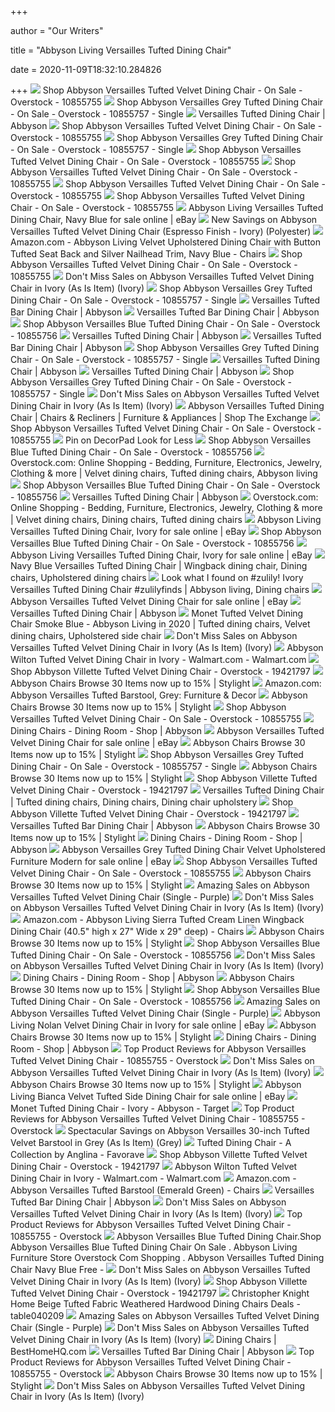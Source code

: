 +++
        
author = "Our Writers"
        
title = "Abbyson Living Versailles Tufted Dining Chair"
        
date = 2020-11-09T18:32:10.284826
        
+++
[ ![](https://ak1.ostkcdn.com/images/products/10855755/Abbyson-Versailles-Tufted-Velvet-Dining-Chair-57ea2265-4f62-4dfd-a6bb-2ed919b97585.jpg)](https://ak1.ostkcdn.com/images/products/10855755/Abbyson-Versailles-Tufted-Velvet-Dining-Chair-57ea2265-4f62-4dfd-a6bb-2ed919b97585.jpg) Shop Abbyson Versailles Tufted Velvet Dining Chair - On Sale - Overstock -  10855755
[ ![](https://ak1.ostkcdn.com/images/products/10855757/Abbyson-Versailles-Grey-Tufted-Dining-Chair-4124bb04-3e62-4e7f-aae3-b189757fb1e2.jpg)](https://ak1.ostkcdn.com/images/products/10855757/Abbyson-Versailles-Grey-Tufted-Dining-Chair-4124bb04-3e62-4e7f-aae3-b189757fb1e2.jpg) Shop Abbyson Versailles Grey Tufted Dining Chair - On Sale - Overstock -  10855757 - Single
[ ![](https://www.abbyson.com/media/catalog/product/cache/323350be1a7e53d1ff96441e252bfcad/b/r/br-dc-2581227-blu.jpg)](https://www.abbyson.com/media/catalog/product/cache/323350be1a7e53d1ff96441e252bfcad/b/r/br-dc-2581227-blu.jpg) Versailles Tufted Dining Chair | Abbyson
[ ![](https://ak1.ostkcdn.com/images/products/10855755/Abbyson-Versailles-Tufted-Velvet-Dining-Chair-a2db678a-b12a-44a7-823d-f326e491a568_600.jpg?impolicy=medium)](https://ak1.ostkcdn.com/images/products/10855755/Abbyson-Versailles-Tufted-Velvet-Dining-Chair-a2db678a-b12a-44a7-823d-f326e491a568_600.jpg?impolicy=medium) Shop Abbyson Versailles Tufted Velvet Dining Chair - On Sale - Overstock -  10855755
[ ![](https://ak1.ostkcdn.com/images/products/10855757/Abbyson-Versailles-Grey-Tufted-Dining-Chair-0c0df305-e5d7-486b-af74-10a6ffe9705d_600.jpg?impolicy=medium)](https://ak1.ostkcdn.com/images/products/10855757/Abbyson-Versailles-Grey-Tufted-Dining-Chair-0c0df305-e5d7-486b-af74-10a6ffe9705d_600.jpg?impolicy=medium) Shop Abbyson Versailles Grey Tufted Dining Chair - On Sale - Overstock -  10855757 - Single
[ ![](https://ak1.ostkcdn.com/images/products/10855755/Abbyson-Versailles-Tufted-Velvet-Dining-Chair-456bcc7d-fa4e-4d84-b34f-3ee3a9b04a4b.jpg)](https://ak1.ostkcdn.com/images/products/10855755/Abbyson-Versailles-Tufted-Velvet-Dining-Chair-456bcc7d-fa4e-4d84-b34f-3ee3a9b04a4b.jpg) Shop Abbyson Versailles Tufted Velvet Dining Chair - On Sale - Overstock -  10855755
[ ![](https://ak1.ostkcdn.com/images/products/10855755/Abbyson-Versailles-Tufted-Velvet-Dining-Chair-b89c4d32-15ab-41e0-8297-2c530857b8c1_600.jpg?impolicy=medium)](https://ak1.ostkcdn.com/images/products/10855755/Abbyson-Versailles-Tufted-Velvet-Dining-Chair-b89c4d32-15ab-41e0-8297-2c530857b8c1_600.jpg?impolicy=medium) Shop Abbyson Versailles Tufted Velvet Dining Chair - On Sale - Overstock -  10855755
[ ![](https://ak1.ostkcdn.com/images/products/10855755/Abbyson-Versailles-Tufted-Velvet-Dining-Chair-cda0144e-f8ba-4128-8e59-e06c4ade3d8a_600.jpg?impolicy=medium)](https://ak1.ostkcdn.com/images/products/10855755/Abbyson-Versailles-Tufted-Velvet-Dining-Chair-cda0144e-f8ba-4128-8e59-e06c4ade3d8a_600.jpg?impolicy=medium) Shop Abbyson Versailles Tufted Velvet Dining Chair - On Sale - Overstock -  10855755
[ ![](https://ak1.ostkcdn.com/images/products/10855755/Abbyson-Versailles-Tufted-Velvet-Dining-Chair-64b3ab19-3a84-4f6b-9d0a-636d8a45c22b_600.jpg?impolicy=medium)](https://ak1.ostkcdn.com/images/products/10855755/Abbyson-Versailles-Tufted-Velvet-Dining-Chair-64b3ab19-3a84-4f6b-9d0a-636d8a45c22b_600.jpg?impolicy=medium) Shop Abbyson Versailles Tufted Velvet Dining Chair - On Sale - Overstock -  10855755
[ ![](https://i.ebayimg.com/images/g/ScEAAOSweopdW4f4/s-l640.jpg)](https://i.ebayimg.com/images/g/ScEAAOSweopdW4f4/s-l640.jpg) Abbyson Living Versailles Tufted Dining Chair, Navy Blue for sale online |  eBay
[ ![](https://images.prod.meredith.com/product/2e956433528fdcd63428405286cfa3e0/32053b3d5d6eca737523869070ce9a5e6195ae030eba3dd3611a8fa2c8470bbe/l/abbyson-versailles-tufted-dining-chair-ivory-ivory-beige-off-white)](https://images.prod.meredith.com/product/2e956433528fdcd63428405286cfa3e0/32053b3d5d6eca737523869070ce9a5e6195ae030eba3dd3611a8fa2c8470bbe/l/abbyson-versailles-tufted-dining-chair-ivory-ivory-beige-off-white) New Savings on Abbyson Versailles Tufted Velvet Dining Chair (Espresso  Finish - Ivory) (Polyester)
[ ![](https://images-na.ssl-images-amazon.com/images/I/81xRiUhmeJL._AC_SL1500_.jpg)](https://images-na.ssl-images-amazon.com/images/I/81xRiUhmeJL._AC_SL1500_.jpg) Amazon.com - Abbyson Living Velvet Upholstered Dining Chair with Button Tufted  Seat Back and Silver Nailhead Trim, Navy Blue - Chairs
[ ![](https://ak1.ostkcdn.com/images/products/10855755/Abbyson-Versailles-Tufted-Velvet-Dining-Chair-5f99f2e0-c81f-4a20-b035-53e4db1503f5.jpg)](https://ak1.ostkcdn.com/images/products/10855755/Abbyson-Versailles-Tufted-Velvet-Dining-Chair-5f99f2e0-c81f-4a20-b035-53e4db1503f5.jpg) Shop Abbyson Versailles Tufted Velvet Dining Chair - On Sale - Overstock -  10855755
[ ![](https://images.prod.meredith.com/product/912ea7d1f1ab783e5aba8af8fda620ab/1576932388894/l/abbyson-versailles-tufted-velvet-dining-chair-in-ivory-as-is-item-ivory)](https://images.prod.meredith.com/product/912ea7d1f1ab783e5aba8af8fda620ab/1576932388894/l/abbyson-versailles-tufted-velvet-dining-chair-in-ivory-as-is-item-ivory) Don't Miss Sales on Abbyson Versailles Tufted Velvet Dining Chair in Ivory  (As Is Item) (Ivory)
[ ![](https://ak1.ostkcdn.com/images/products/10855757/Abbyson-Versailles-Grey-Tufted-Dining-Chair-96527ff1-cdf7-4062-9835-f77fce0bd04b_600.jpg?impolicy=medium)](https://ak1.ostkcdn.com/images/products/10855757/Abbyson-Versailles-Grey-Tufted-Dining-Chair-96527ff1-cdf7-4062-9835-f77fce0bd04b_600.jpg?impolicy=medium) Shop Abbyson Versailles Grey Tufted Dining Chair - On Sale - Overstock -  10855757 - Single
[ ![](https://www.abbyson.com/media/catalog/product/cache/323350be1a7e53d1ff96441e252bfcad/b/r/br-bs-2521228-egrn_1.jpg)](https://www.abbyson.com/media/catalog/product/cache/323350be1a7e53d1ff96441e252bfcad/b/r/br-bs-2521228-egrn_1.jpg) Versailles Tufted Bar Dining Chair | Abbyson
[ ![](https://www.abbyson.com/media/catalog/product/cache/323350be1a7e53d1ff96441e252bfcad/b/r/br-bs-2521228-egrn_2_1.jpg)](https://www.abbyson.com/media/catalog/product/cache/323350be1a7e53d1ff96441e252bfcad/b/r/br-bs-2521228-egrn_2_1.jpg) Versailles Tufted Bar Dining Chair | Abbyson
[ ![](https://ak1.ostkcdn.com/images/products/10855756/Abbyson-Versailles-Blue-Tufted-Dining-Chair-11b5e132-14e1-4114-8a21-677488c610c1.jpg)](https://ak1.ostkcdn.com/images/products/10855756/Abbyson-Versailles-Blue-Tufted-Dining-Chair-11b5e132-14e1-4114-8a21-677488c610c1.jpg) Shop Abbyson Versailles Blue Tufted Dining Chair - On Sale - Overstock -  10855756
[ ![](https://www.abbyson.com/media/catalog/product/cache/08b69a192c80e0a214eae36017b989d1/b/r/br-al-d015-gry-1.jpg)](https://www.abbyson.com/media/catalog/product/cache/08b69a192c80e0a214eae36017b989d1/b/r/br-al-d015-gry-1.jpg) Versailles Tufted Dining Chair | Abbyson
[ ![](https://www.abbyson.com/media/catalog/product/cache/08b69a192c80e0a214eae36017b989d1/b/r/br-dc-2581227-ivy-silo_1.jpg)](https://www.abbyson.com/media/catalog/product/cache/08b69a192c80e0a214eae36017b989d1/b/r/br-dc-2581227-ivy-silo_1.jpg) Versailles Tufted Bar Dining Chair | Abbyson
[ ![](https://ak1.ostkcdn.com/images/products/10855757/Abbyson-Versailles-Grey-Tufted-Dining-Chair-ab8f960b-ab21-466f-8c5f-98ec680252aa.jpg)](https://ak1.ostkcdn.com/images/products/10855757/Abbyson-Versailles-Grey-Tufted-Dining-Chair-ab8f960b-ab21-466f-8c5f-98ec680252aa.jpg) Shop Abbyson Versailles Grey Tufted Dining Chair - On Sale - Overstock -  10855757 - Single
[ ![](https://www.abbyson.com/media/catalog/product/cache/08b69a192c80e0a214eae36017b989d1/b/r/br-ac1059-blu-1_1.jpg)](https://www.abbyson.com/media/catalog/product/cache/08b69a192c80e0a214eae36017b989d1/b/r/br-ac1059-blu-1_1.jpg) Versailles Tufted Dining Chair | Abbyson
[ ![](https://www.abbyson.com/media/catalog/product/cache/08b69a192c80e0a214eae36017b989d1/b/r/br-bs-2521228-ivy-2_3.jpg)](https://www.abbyson.com/media/catalog/product/cache/08b69a192c80e0a214eae36017b989d1/b/r/br-bs-2521228-ivy-2_3.jpg) Versailles Tufted Dining Chair | Abbyson
[ ![](https://ak1.ostkcdn.com/images/products/10855757/Abbyson-Versailles-Grey-Tufted-Dining-Chair-ad29b46f-9e5e-408d-9900-7ecbd8c4cbd4.jpg)](https://ak1.ostkcdn.com/images/products/10855757/Abbyson-Versailles-Grey-Tufted-Dining-Chair-ad29b46f-9e5e-408d-9900-7ecbd8c4cbd4.jpg) Shop Abbyson Versailles Grey Tufted Dining Chair - On Sale - Overstock -  10855757 - Single
[ ![](https://images.prod.meredith.com/product/73c6a11d41fef3722711ec4ea5ebb4fa/1576932185087/m/abbyson-versailles-grey-tufted-dining-chair-as-is-item-grey)](https://images.prod.meredith.com/product/73c6a11d41fef3722711ec4ea5ebb4fa/1576932185087/m/abbyson-versailles-grey-tufted-dining-chair-as-is-item-grey) Don't Miss Sales on Abbyson Versailles Tufted Velvet Dining Chair in Ivory  (As Is Item) (Ivory)
[ ![](https://www.shopmyexchange.com/products/images/xlarge/1855033_4129.jpg)](https://www.shopmyexchange.com/products/images/xlarge/1855033_4129.jpg) Abbyson Versailles Tufted Dining Chair | Chairs & Recliners | Furniture &  Appliances | Shop The Exchange
[ ![](https://ak1.ostkcdn.com/images/products/10855755/Abbyson-Versailles-Tufted-Velvet-Dining-Chair-13e239f7-f74d-4123-8526-325e63b97b92.jpg)](https://ak1.ostkcdn.com/images/products/10855755/Abbyson-Versailles-Tufted-Velvet-Dining-Chair-13e239f7-f74d-4123-8526-325e63b97b92.jpg) Shop Abbyson Versailles Tufted Velvet Dining Chair - On Sale - Overstock -  10855755
[ ![](https://i.pinimg.com/236x/4b/50/78/4b5078487776bd7a6a5f989275fcde59--tufted-dining-chairs-gallerie.jpg)](https://i.pinimg.com/236x/4b/50/78/4b5078487776bd7a6a5f989275fcde59--tufted-dining-chairs-gallerie.jpg) Pin on DecorPad Look for Less
[ ![](https://ak1.ostkcdn.com/images/products/10855756/Abbyson-Versailles-Blue-Tufted-Dining-Chair-3f0c344a-6bb9-4794-aaf2-1fe10ee39efe_600.jpg?impolicy=medium)](https://ak1.ostkcdn.com/images/products/10855756/Abbyson-Versailles-Blue-Tufted-Dining-Chair-3f0c344a-6bb9-4794-aaf2-1fe10ee39efe_600.jpg?impolicy=medium) Shop Abbyson Versailles Blue Tufted Dining Chair - On Sale - Overstock -  10855756
[ ![](https://i.pinimg.com/originals/3b/ac/be/3bacbe33336a9b95a73d88a2c45b3cf7.jpg)](https://i.pinimg.com/originals/3b/ac/be/3bacbe33336a9b95a73d88a2c45b3cf7.jpg) Overstock.com: Online Shopping - Bedding, Furniture, Electronics, Jewelry,  Clothing & more | Velvet dining chairs, Tufted dining chairs, Abbyson living
[ ![](https://ak1.ostkcdn.com/images/products/10855756/Abbyson-Versailles-Blue-Tufted-Dining-Chair-e266628f-bcc9-4d23-b2d6-971a03c3bdd8_600.jpg?impolicy=medium)](https://ak1.ostkcdn.com/images/products/10855756/Abbyson-Versailles-Blue-Tufted-Dining-Chair-e266628f-bcc9-4d23-b2d6-971a03c3bdd8_600.jpg?impolicy=medium) Shop Abbyson Versailles Blue Tufted Dining Chair - On Sale - Overstock -  10855756
[ ![](https://www.abbyson.com/media/catalog/product/cache/08b69a192c80e0a214eae36017b989d1/b/r/br-bs-2521228-ivy_silo_1.jpg)](https://www.abbyson.com/media/catalog/product/cache/08b69a192c80e0a214eae36017b989d1/b/r/br-bs-2521228-ivy_silo_1.jpg) Versailles Tufted Dining Chair | Abbyson
[ ![](https://i.pinimg.com/736x/b9/8d/e8/b98de8aa7d260567d2d27087e82bd6f3.jpg)](https://i.pinimg.com/736x/b9/8d/e8/b98de8aa7d260567d2d27087e82bd6f3.jpg) Overstock.com: Online Shopping - Bedding, Furniture, Electronics, Jewelry,  Clothing & more | Velvet dining chairs, Dining chairs, Tufted dining chairs
[ ![](https://i.ebayimg.com/images/g/To0AAOSwOyNevAbJ/s-l225.jpg)](https://i.ebayimg.com/images/g/To0AAOSwOyNevAbJ/s-l225.jpg) Abbyson Living Versailles Tufted Dining Chair, Ivory for sale online | eBay
[ ![](https://ak1.ostkcdn.com/images/products/10855756/Abbyson-Versailles-Blue-Tufted-Dining-Chair-8acda429-2d80-4d24-8058-a368666dfda8_600.jpg?impolicy=medium)](https://ak1.ostkcdn.com/images/products/10855756/Abbyson-Versailles-Blue-Tufted-Dining-Chair-8acda429-2d80-4d24-8058-a368666dfda8_600.jpg?impolicy=medium) Shop Abbyson Versailles Blue Tufted Dining Chair - On Sale - Overstock -  10855756
[ ![](https://i.ebayimg.com/images/g/FfUAAOSw0GlfjZI9/s-l225.jpg)](https://i.ebayimg.com/images/g/FfUAAOSw0GlfjZI9/s-l225.jpg) Abbyson Living Versailles Tufted Dining Chair, Ivory for sale online | eBay
[ ![](https://i.pinimg.com/originals/c6/cf/be/c6cfbe98f240a7e8eaa3bb40ebb166ad.jpg)](https://i.pinimg.com/originals/c6/cf/be/c6cfbe98f240a7e8eaa3bb40ebb166ad.jpg) Navy Blue Versailles Tufted Dining Chair | Wingback dining chair, Dining  chairs, Upholstered dining chairs
[ ![](https://i.pinimg.com/474x/50/43/c4/5043c4bbc74b63551bb8388b4e5c657a.jpg)](https://i.pinimg.com/474x/50/43/c4/5043c4bbc74b63551bb8388b4e5c657a.jpg) Look what I found on #zulily! Ivory Versailles Tufted Dining Chair  #zulilyfinds | Abbyson living, Dining chairs
[ ![](https://i.ebayimg.com/images/g/lnUAAOSwd0BfMkMJ/s-l640.jpg)](https://i.ebayimg.com/images/g/lnUAAOSwd0BfMkMJ/s-l640.jpg) Abbyson Versailles Tufted Velvet Dining Chair for sale online | eBay
[ ![](https://www.abbyson.com/media/catalog/product/cache/08b69a192c80e0a214eae36017b989d1/b/r/br-al-d015-gry-2.jpg)](https://www.abbyson.com/media/catalog/product/cache/08b69a192c80e0a214eae36017b989d1/b/r/br-al-d015-gry-2.jpg) Versailles Tufted Dining Chair | Abbyson
[ ![](https://i.pinimg.com/474x/25/e2/50/25e250a69a66aa32df24bf054b7e7c58.jpg)](https://i.pinimg.com/474x/25/e2/50/25e250a69a66aa32df24bf054b7e7c58.jpg) Monet Tufted Velvet Dining Chair Smoke Blue - Abbyson Living in 2020 | Tufted  dining chairs, Velvet dining chairs, Upholstered side chair
[ ![](https://images.prod.meredith.com/product/cb40f9353a339cc13390bafc199682e8/1576932774406/m/abbyson-versailles-tufted-velvet-dining-chair-in-light-blue-as-is-item-light-blue)](https://images.prod.meredith.com/product/cb40f9353a339cc13390bafc199682e8/1576932774406/m/abbyson-versailles-tufted-velvet-dining-chair-in-light-blue-as-is-item-light-blue) Don't Miss Sales on Abbyson Versailles Tufted Velvet Dining Chair in Ivory  (As Is Item) (Ivory)
[ ![](https://i5.walmartimages.com/asr/26584599-172d-4953-8119-de7d9f2fa11f_1.4563923cc78728e3f6baa1199d7ab6ed.jpeg)](https://i5.walmartimages.com/asr/26584599-172d-4953-8119-de7d9f2fa11f_1.4563923cc78728e3f6baa1199d7ab6ed.jpeg) Abbyson Wilton Tufted Velvet Dining Chair in Ivory - Walmart.com -  Walmart.com
[ ![](https://ak1.ostkcdn.com/images/products/19421797/Abbyson-Villette-Tufted-Velvet-Dining-Chair-7ef29f1c-3d33-4b9f-92dd-8c1516131a8c.jpg)](https://ak1.ostkcdn.com/images/products/19421797/Abbyson-Villette-Tufted-Velvet-Dining-Chair-7ef29f1c-3d33-4b9f-92dd-8c1516131a8c.jpg) Shop Abbyson Villette Tufted Velvet Dining Chair - Overstock - 19421797
[ ![](https://images.stylight.net/image/upload/t_web_product_330x440max_nobg/q_auto:eco,f_auto/lku1zudwz0cpmqqon743.jpg)](https://images.stylight.net/image/upload/t_web_product_330x440max_nobg/q_auto:eco,f_auto/lku1zudwz0cpmqqon743.jpg) Abbyson Chairs  Browse 30 Items now up to 15% | Stylight
[ ![](https://images-na.ssl-images-amazon.com/images/I/71xfkKZ9DcL._AC_SL1500_.jpg)](https://images-na.ssl-images-amazon.com/images/I/71xfkKZ9DcL._AC_SL1500_.jpg) Amazon.com: Abbyson Versailles Tufted Barstool, Grey: Furniture & Decor
[ ![](https://images.stylight.net/image/upload/t_web_product_330x440max_nobg/q_auto:eco,f_auto/e44jmrvajzm3qa0p0cts.jpg)](https://images.stylight.net/image/upload/t_web_product_330x440max_nobg/q_auto:eco,f_auto/e44jmrvajzm3qa0p0cts.jpg) Abbyson Chairs  Browse 30 Items now up to 15% | Stylight
[ ![](https://ak1.ostkcdn.com/images/products/10855755/Abbyson-Versailles-Tufted-Velvet-Dining-Chair-8d5eaae7-623d-42e6-982e-a6456ee69882_600.jpg?impolicy=medium)](https://ak1.ostkcdn.com/images/products/10855755/Abbyson-Versailles-Tufted-Velvet-Dining-Chair-8d5eaae7-623d-42e6-982e-a6456ee69882_600.jpg?impolicy=medium) Shop Abbyson Versailles Tufted Velvet Dining Chair - On Sale - Overstock -  10855755
[ ![](https://www.abbyson.com/media/catalog/product/cache/08b69a192c80e0a214eae36017b989d1/m/h/mh-hpdr07-dc-1_1.jpg)](https://www.abbyson.com/media/catalog/product/cache/08b69a192c80e0a214eae36017b989d1/m/h/mh-hpdr07-dc-1_1.jpg) Dining Chairs - Dining Room - Shop | Abbyson
[ ![](https://i.ebayimg.com/images/g/WdAAAOSwgj9eakfg/s-l1600.jpg)](https://i.ebayimg.com/images/g/WdAAAOSwgj9eakfg/s-l1600.jpg) Abbyson Versailles Tufted Velvet Dining Chair for sale online | eBay
[ ![](https://images.stylight.net/image/upload/t_web_product_330x440max_nobg/q_auto:eco,f_auto/e4tsexzzrg5es5iucfo5.jpg)](https://images.stylight.net/image/upload/t_web_product_330x440max_nobg/q_auto:eco,f_auto/e4tsexzzrg5es5iucfo5.jpg) Abbyson Chairs  Browse 30 Items now up to 15% | Stylight
[ ![](https://ak1.ostkcdn.com/images/products/10855757/Abbyson-Versailles-Grey-Tufted-Dining-Chair-7234c650-0fb6-4463-ae82-fcde2e4705cc_600.jpg?impolicy=medium)](https://ak1.ostkcdn.com/images/products/10855757/Abbyson-Versailles-Grey-Tufted-Dining-Chair-7234c650-0fb6-4463-ae82-fcde2e4705cc_600.jpg?impolicy=medium) Shop Abbyson Versailles Grey Tufted Dining Chair - On Sale - Overstock -  10855757 - Single
[ ![](https://images.stylight.net/image/upload/t_web_product_330x440max_nobg/q_auto:eco,f_auto/h3d6izp3pd2tborhaceh.jpg)](https://images.stylight.net/image/upload/t_web_product_330x440max_nobg/q_auto:eco,f_auto/h3d6izp3pd2tborhaceh.jpg) Abbyson Chairs  Browse 30 Items now up to 15% | Stylight
[ ![](https://ak1.ostkcdn.com/images/products/19421797/Abbyson-Villette-Tufted-Velvet-Dining-Chair-b969ba4e-76b2-4cd1-9690-3b3065792336.jpg)](https://ak1.ostkcdn.com/images/products/19421797/Abbyson-Villette-Tufted-Velvet-Dining-Chair-b969ba4e-76b2-4cd1-9690-3b3065792336.jpg) Shop Abbyson Villette Tufted Velvet Dining Chair - Overstock - 19421797
[ ![](https://i.pinimg.com/originals/53/21/d4/5321d45be6117c779940fed6c215aa96.jpg)](https://i.pinimg.com/originals/53/21/d4/5321d45be6117c779940fed6c215aa96.jpg) Versailles Tufted Dining Chair | Tufted dining chairs, Dining chairs, Dining  chair upholstery
[ ![](https://ak1.ostkcdn.com/images/products/19421797/Abbyson-Villette-Tufted-Velvet-Dining-Chair-6e0a14eb-f70d-43d8-8c2e-80c43cedca87_600.jpg?impolicy=medium)](https://ak1.ostkcdn.com/images/products/19421797/Abbyson-Villette-Tufted-Velvet-Dining-Chair-6e0a14eb-f70d-43d8-8c2e-80c43cedca87_600.jpg?impolicy=medium) Shop Abbyson Villette Tufted Velvet Dining Chair - Overstock - 19421797
[ ![](https://www.abbyson.com/media/catalog/product/b/r/br-bs-2521228-ivy-2.jpg)](https://www.abbyson.com/media/catalog/product/b/r/br-bs-2521228-ivy-2.jpg) Versailles Tufted Bar Dining Chair | Abbyson
[ ![](https://images.stylight.net/image/upload/t_web_product_330x440bg/q_auto:eco,f_auto/gtjkbv1oac321m4aroa7.jpg)](https://images.stylight.net/image/upload/t_web_product_330x440bg/q_auto:eco,f_auto/gtjkbv1oac321m4aroa7.jpg) Abbyson Chairs  Browse 30 Items now up to 15% | Stylight
[ ![](https://www.abbyson.com/media/catalog/product/cache/08b69a192c80e0a214eae36017b989d1/m/h/mh-hpdr07-dc-2_1.jpg)](https://www.abbyson.com/media/catalog/product/cache/08b69a192c80e0a214eae36017b989d1/m/h/mh-hpdr07-dc-2_1.jpg) Dining Chairs - Dining Room - Shop | Abbyson
[ ![](https://i.ebayimg.com/images/g/GFUAAOSwFT9finJ~/s-l1600.jpg)](https://i.ebayimg.com/images/g/GFUAAOSwFT9finJ~/s-l1600.jpg) Abbyson Versailles Grey Tufted Dining Chair Velvet Upholstered Furniture  Modern for sale online | eBay
[ ![](https://ak1.ostkcdn.com/images/products/is/images/direct/4d646ed9b64b17cce267d42d5a64abfb7534a315/Abbyson_Versailles_Tufted_Velvet_Dining_Chair.jpeg)](https://ak1.ostkcdn.com/images/products/is/images/direct/4d646ed9b64b17cce267d42d5a64abfb7534a315/Abbyson_Versailles_Tufted_Velvet_Dining_Chair.jpeg) Shop Abbyson Versailles Tufted Velvet Dining Chair - On Sale - Overstock -  10855755
[ ![](https://images.stylight.net/image/upload/t_web_product_330x440max_nobg/q_auto:eco,f_auto/efotw90bt2l3zh3kfv7v.jpg)](https://images.stylight.net/image/upload/t_web_product_330x440max_nobg/q_auto:eco,f_auto/efotw90bt2l3zh3kfv7v.jpg) Abbyson Chairs  Browse 30 Items now up to 15% | Stylight
[ ![](https://images.prod.meredith.com/product/dd5f521cdfaf918ff9a0e0eb775da9b0/1576936167923/m/abbyson-versailles-30-inch-tufted-velvet-barstool-purple)](https://images.prod.meredith.com/product/dd5f521cdfaf918ff9a0e0eb775da9b0/1576936167923/m/abbyson-versailles-30-inch-tufted-velvet-barstool-purple) Amazing Sales on Abbyson Versailles Tufted Velvet Dining Chair (Single -  Purple)
[ ![](https://images.prod.meredith.com/product/c8411d8702fa60115a363eab04f36b2d/1576926183811/m/abbyson-fraser-velvet-dining-chair-tufted-upholstered-ivory)](https://images.prod.meredith.com/product/c8411d8702fa60115a363eab04f36b2d/1576926183811/m/abbyson-fraser-velvet-dining-chair-tufted-upholstered-ivory) Don't Miss Sales on Abbyson Versailles Tufted Velvet Dining Chair in Ivory  (As Is Item) (Ivory)
[ ![](https://images-na.ssl-images-amazon.com/images/I/517Hqd6Fn8L._AC_SY355_.jpg)](https://images-na.ssl-images-amazon.com/images/I/517Hqd6Fn8L._AC_SY355_.jpg) Amazon.com - Abbyson Living Sierra Tufted Cream Linen Wingback Dining Chair  (40.5" high x 27" Wide x 29" deep) - Chairs
[ ![](https://images.stylight.net/image/upload/t_web_product_330x440max_nobg/q_auto:eco,f_auto/q4cbnlvugweu7milkfkg.jpg)](https://images.stylight.net/image/upload/t_web_product_330x440max_nobg/q_auto:eco,f_auto/q4cbnlvugweu7milkfkg.jpg) Abbyson Chairs  Browse 30 Items now up to 15% | Stylight
[ ![](https://ak1.ostkcdn.com/images/products/10855756/Abbyson-Versailles-Blue-Tufted-Dining-Chair-7ea0ce5d-87c2-48bd-b679-01acf40138cc.jpg)](https://ak1.ostkcdn.com/images/products/10855756/Abbyson-Versailles-Blue-Tufted-Dining-Chair-7ea0ce5d-87c2-48bd-b679-01acf40138cc.jpg) Shop Abbyson Versailles Blue Tufted Dining Chair - On Sale - Overstock -  10855756
[ ![](https://images.prod.meredith.com/product/f1128aa6ef52215418dab15988e99349/1577013222415/m/abbyson-bevie-velvet-dining-chair-in-burgundy-as-is-item-burgundy)](https://images.prod.meredith.com/product/f1128aa6ef52215418dab15988e99349/1577013222415/m/abbyson-bevie-velvet-dining-chair-in-burgundy-as-is-item-burgundy) Don't Miss Sales on Abbyson Versailles Tufted Velvet Dining Chair in Ivory  (As Is Item) (Ivory)
[ ![](https://www.abbyson.com/media/catalog/product/cache/08b69a192c80e0a214eae36017b989d1/m/h/mh-hpdr04-dc-set2-1.jpg)](https://www.abbyson.com/media/catalog/product/cache/08b69a192c80e0a214eae36017b989d1/m/h/mh-hpdr04-dc-set2-1.jpg) Dining Chairs - Dining Room - Shop | Abbyson
[ ![](https://images.stylight.net/image/upload/t_web_product_330x440max_nobg/q_auto:eco,f_auto/hqrxofi8xx5etbsiwdsb.jpg)](https://images.stylight.net/image/upload/t_web_product_330x440max_nobg/q_auto:eco,f_auto/hqrxofi8xx5etbsiwdsb.jpg) Abbyson Chairs  Browse 30 Items now up to 15% | Stylight
[ ![](https://ak1.ostkcdn.com/images/products/10855756/Abbyson-Versailles-Blue-Tufted-Dining-Chair-245302c5-26dd-46d0-98af-e1b80a3c210b_600.jpg?impolicy=medium)](https://ak1.ostkcdn.com/images/products/10855756/Abbyson-Versailles-Blue-Tufted-Dining-Chair-245302c5-26dd-46d0-98af-e1b80a3c210b_600.jpg?impolicy=medium) Shop Abbyson Versailles Blue Tufted Dining Chair - On Sale - Overstock -  10855756
[ ![](https://images.prod.meredith.com/content/281474979894421/615548)](https://images.prod.meredith.com/content/281474979894421/615548) Amazing Sales on Abbyson Versailles Tufted Velvet Dining Chair (Single -  Purple)
[ ![](https://media.cymaxstores.com/Images/1193/1544837-L.jpg)](https://media.cymaxstores.com/Images/1193/1544837-L.jpg) Abbyson Living Nolan Velvet Dining Chair in Ivory for sale online | eBay
[ ![](https://images.stylight.net/image/upload/e_trim/t_web_product_330x440max_nobg/q_auto:eco,f_auto/x6lodzmfjuk7facjpc9q.jpg)](https://images.stylight.net/image/upload/e_trim/t_web_product_330x440max_nobg/q_auto:eco,f_auto/x6lodzmfjuk7facjpc9q.jpg) Abbyson Chairs  Browse 30 Items now up to 15% | Stylight
[ ![](https://www.abbyson.com/media/catalog/product/cache/08b69a192c80e0a214eae36017b989d1/m/h/mh-hpdr04-dc-set2-2.jpg)](https://www.abbyson.com/media/catalog/product/cache/08b69a192c80e0a214eae36017b989d1/m/h/mh-hpdr04-dc-set2-2.jpg) Dining Chairs - Dining Room - Shop | Abbyson
[ ![](https://ak1.ostkcdn.com/images/products/is/images/direct/64ef8fe422b1ef9279efa6f9bf1a2d60c777f3a8/Abbyson_Versailles_Tufted_Velvet_Dining_Chair.jpeg)](https://ak1.ostkcdn.com/images/products/is/images/direct/64ef8fe422b1ef9279efa6f9bf1a2d60c777f3a8/Abbyson_Versailles_Tufted_Velvet_Dining_Chair.jpeg) Top Product Reviews for Abbyson Versailles Tufted Velvet Dining Chair -  10855755 - Overstock
[ ![](https://images.prod.meredith.com/product/f67ce38087c10e54b86e0385052e3ba7/1576926668307/m/abbyson-bevie-velvet-dining-chair-ivory)](https://images.prod.meredith.com/product/f67ce38087c10e54b86e0385052e3ba7/1576926668307/m/abbyson-bevie-velvet-dining-chair-ivory) Don't Miss Sales on Abbyson Versailles Tufted Velvet Dining Chair in Ivory  (As Is Item) (Ivory)
[ ![](https://images.stylight.net/image/upload/t_web_product_330x440max_nobg/q_auto:eco,f_auto/idalih2szmh90uqtdwbj.jpg)](https://images.stylight.net/image/upload/t_web_product_330x440max_nobg/q_auto:eco,f_auto/idalih2szmh90uqtdwbj.jpg) Abbyson Chairs  Browse 30 Items now up to 15% | Stylight
[ ![](https://i.ebayimg.com/images/g/KnEAAOSwbd5esNRT/s-l1600.jpg)](https://i.ebayimg.com/images/g/KnEAAOSwbd5esNRT/s-l1600.jpg) Abbyson Living Bianca Velvet Tufted Side Dining Chair for sale online | eBay
[ ![](https://static.havenly.com/product/production/md5_74eeb49ad288f15c13fb816d199b114c.jpeg)](https://static.havenly.com/product/production/md5_74eeb49ad288f15c13fb816d199b114c.jpeg) Monet Tufted Dining Chair - Ivory - Abbyson - Target
[ ![](https://ak1.ostkcdn.com/images/products/is/images/direct/6826bc3e2addeed7f63c8b3096df4a9a372d51a2/Abbyson_Versailles_Tufted_Velvet_Dining_Chair.jpeg)](https://ak1.ostkcdn.com/images/products/is/images/direct/6826bc3e2addeed7f63c8b3096df4a9a372d51a2/Abbyson_Versailles_Tufted_Velvet_Dining_Chair.jpeg) Top Product Reviews for Abbyson Versailles Tufted Velvet Dining Chair -  10855755 - Overstock
[ ![](https://images.prod.meredith.com/product/13496d01c3a94381022e62a97efb2f98/1576931534358/l/abbyson-versailles-30-inch-tufted-velvet-barstool-in-grey-as-is-item-grey)](https://images.prod.meredith.com/product/13496d01c3a94381022e62a97efb2f98/1576931534358/l/abbyson-versailles-30-inch-tufted-velvet-barstool-in-grey-as-is-item-grey) Spectacular Savings on Abbyson Versailles 30-inch Tufted Velvet Barstool in  Grey (As Is Item) (Grey)
[ ![](http://favorave.com/productimages/RARLRvXqjj2z9Jf9A36j)](http://favorave.com/productimages/RARLRvXqjj2z9Jf9A36j) Tufted Dining Chair - A Collection by Anglina - Favorave
[ ![](https://ak1.ostkcdn.com/images/products/19421797/Abbyson-Villette-Tufted-Velvet-Dining-Chair-9a0d3689-235f-4246-9273-fedd13ea8a3b_600.jpg?impolicy=medium)](https://ak1.ostkcdn.com/images/products/19421797/Abbyson-Villette-Tufted-Velvet-Dining-Chair-9a0d3689-235f-4246-9273-fedd13ea8a3b_600.jpg?impolicy=medium) Shop Abbyson Villette Tufted Velvet Dining Chair - Overstock - 19421797
[ ![](https://i5.walmartimages.com/asr/6f6d6561-45e3-4f1c-89f2-f69c9997fb0e_1.b468ce3bb597f5a2669cde506b860bc8.jpeg)](https://i5.walmartimages.com/asr/6f6d6561-45e3-4f1c-89f2-f69c9997fb0e_1.b468ce3bb597f5a2669cde506b860bc8.jpeg) Abbyson Wilton Tufted Velvet Dining Chair in Ivory - Walmart.com -  Walmart.com
[ ![](https://m.media-amazon.com/images/I/51hGBKeNXXL._AC_UL400_.jpg)](https://m.media-amazon.com/images/I/51hGBKeNXXL._AC_UL400_.jpg) Amazon.com - Abbyson Versailles Tufted Barstool (Emerald Green) - Chairs
[ ![](https://www.abbyson.com/media/catalog/product/cache/08b69a192c80e0a214eae36017b989d1/b/r/br-bs-al-b008-nvy.jpg)](https://www.abbyson.com/media/catalog/product/cache/08b69a192c80e0a214eae36017b989d1/b/r/br-bs-al-b008-nvy.jpg) Versailles Tufted Bar Dining Chair | Abbyson
[ ![](https://images.prod.meredith.com/product/360820a18e510b814c50e5e5458e907a/1576931773350/m/abbyson-sara-gold-lattice-swoop-dining-chair-as-is-item-gold-lattice)](https://images.prod.meredith.com/product/360820a18e510b814c50e5e5458e907a/1576931773350/m/abbyson-sara-gold-lattice-swoop-dining-chair-as-is-item-gold-lattice) Don't Miss Sales on Abbyson Versailles Tufted Velvet Dining Chair in Ivory  (As Is Item) (Ivory)
[ ![](https://ak1.ostkcdn.com/images/products/is/images/direct/2105f6ebfb592fe71a3edbd5977949acd5f4da9e/Abbyson_Versailles_Tufted_Velvet_Dining_Chair.jpeg)](https://ak1.ostkcdn.com/images/products/is/images/direct/2105f6ebfb592fe71a3edbd5977949acd5f4da9e/Abbyson_Versailles_Tufted_Velvet_Dining_Chair.jpeg) Top Product Reviews for Abbyson Versailles Tufted Velvet Dining Chair -  10855755 - Overstock
[ ![](https://ak1.ostkcdn.com/images/products/10855753/P17895308.jpg)](https://ak1.ostkcdn.com/images/products/10855753/P17895308.jpg) Abbyson Versailles Blue Tufted Dining Chair.Shop Abbyson Versailles Blue Tufted  Dining Chair On Sale . Abbyson Living Furniture Store Overstock Com  Shopping . Abbyson Versailles Tufted Dining Chair Navy Blue Free -
[ ![](https://images.prod.meredith.com/product/0c49f119a7ff6cd8c42b849b77032223/1591178607125/m/abbyson-bevie-velvet-dining-chair-in-ivory-as-is-item-ivory)](https://images.prod.meredith.com/product/0c49f119a7ff6cd8c42b849b77032223/1591178607125/m/abbyson-bevie-velvet-dining-chair-in-ivory-as-is-item-ivory) Don't Miss Sales on Abbyson Versailles Tufted Velvet Dining Chair in Ivory  (As Is Item) (Ivory)
[ ![](https://ak1.ostkcdn.com/images/products/19421797/Abbyson-Villette-Tufted-Velvet-Dining-Chair-e84acd6a-2f97-40f8-be0e-0fed44563d99_600.jpg?impolicy=medium)](https://ak1.ostkcdn.com/images/products/19421797/Abbyson-Villette-Tufted-Velvet-Dining-Chair-e84acd6a-2f97-40f8-be0e-0fed44563d99_600.jpg?impolicy=medium) Shop Abbyson Villette Tufted Velvet Dining Chair - Overstock - 19421797
[ ![](http://ak1.ostkcdn.com/images/products/6444198/Christopher-Knight-Home-Beige-Tufted-Fabric-Weathered-Hardwood-Dining-Chairs-Set-of-2-21bfe08c-b018-4a94-9ffa-0d50e417e5a0_320.jpg)](http://ak1.ostkcdn.com/images/products/6444198/Christopher-Knight-Home-Beige-Tufted-Fabric-Weathered-Hardwood-Dining-Chairs-Set-of-2-21bfe08c-b018-4a94-9ffa-0d50e417e5a0_320.jpg) Christopher Knight Home Beige Tufted Fabric Weathered Hardwood Dining Chairs  Deals - table040209
[ ![](https://images.prod.meredith.com/product/82b5baa0611e9b460304e4d3d683ce35/1576932286120/m/abbyson-henri-tufted-purple-velvet-chair-purple)](https://images.prod.meredith.com/product/82b5baa0611e9b460304e4d3d683ce35/1576932286120/m/abbyson-henri-tufted-purple-velvet-chair-purple) Amazing Sales on Abbyson Versailles Tufted Velvet Dining Chair (Single -  Purple)
[ ![](https://images.prod.meredith.com/product/3376533fcff97eadf8cb066c8e1ff415/1576931756288/m/abbyson-callie-velvet-dining-chair-in-grey-as-is-item-grey)](https://images.prod.meredith.com/product/3376533fcff97eadf8cb066c8e1ff415/1576931756288/m/abbyson-callie-velvet-dining-chair-in-grey-as-is-item-grey) Don't Miss Sales on Abbyson Versailles Tufted Velvet Dining Chair in Ivory  (As Is Item) (Ivory)
[ ![](https://www.besthomehq.com/wp-content/uploads/2017/04/Abbyson-Living-Teena-Nailhead-Upholstered-Dining-Chair-in-Mahogany.jpg)](https://www.besthomehq.com/wp-content/uploads/2017/04/Abbyson-Living-Teena-Nailhead-Upholstered-Dining-Chair-in-Mahogany.jpg) Dining Chairs | BestHomeHQ.com
[ ![](https://www.abbyson.com/media/catalog/product/cache/08b69a192c80e0a214eae36017b989d1/b/r/br-bs-al-b008-nvy-silo.jpg)](https://www.abbyson.com/media/catalog/product/cache/08b69a192c80e0a214eae36017b989d1/b/r/br-bs-al-b008-nvy-silo.jpg) Versailles Tufted Bar Dining Chair | Abbyson
[ ![](https://ak1.ostkcdn.com/images/products/is/images/direct/30008cbda7d0cb389fb68618922f16af3b5c23e4/Abbyson_Versailles_Tufted_Velvet_Dining_Chair.jpeg)](https://ak1.ostkcdn.com/images/products/is/images/direct/30008cbda7d0cb389fb68618922f16af3b5c23e4/Abbyson_Versailles_Tufted_Velvet_Dining_Chair.jpeg) Top Product Reviews for Abbyson Versailles Tufted Velvet Dining Chair -  10855755 - Overstock
[ ![](https://images.stylight.net/image/upload/t_web_product_330x440max_nobg/q_auto:eco,f_auto/usvqq1iguvacjxnlnxld.jpg)](https://images.stylight.net/image/upload/t_web_product_330x440max_nobg/q_auto:eco,f_auto/usvqq1iguvacjxnlnxld.jpg) Abbyson Chairs  Browse 30 Items now up to 15% | Stylight
[ ![](https://images.prod.meredith.com/product/c303ca90cb138257abe126ad0a35f407/1576932722524/m/lachlan-velvet-or-linen-tufted-dining-chair-nailhead-trim-set-of-2-in-grey-as-is-item-grey-velvet)](https://images.prod.meredith.com/product/c303ca90cb138257abe126ad0a35f407/1576932722524/m/lachlan-velvet-or-linen-tufted-dining-chair-nailhead-trim-set-of-2-in-grey-as-is-item-grey-velvet) Don't Miss Sales on Abbyson Versailles Tufted Velvet Dining Chair in Ivory  (As Is Item) (Ivory)
